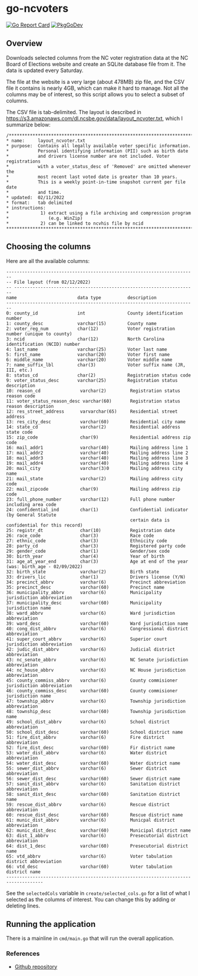 # go-ncvoters
[![Go Report Card](https://goreportcard.com/badge/github.com/philhanna/go-ncvoters)][idGoReportCard]
[![PkgGoDev](https://pkg.go.dev/badge/github.com/philhanna/go-ncvoters)][idPkgGoDev]

## Overview
Downloads selected columns from the NC voter registration data at the NC Board
of Elections website and create an SQLite database file from it. The data is
updated every Saturday.

The file at the website is a very large (about 478MB) zip file, and the CSV
file it contains is nearly 4GB, which can make it hard to manage.  Not all the
columns may be of interest, so this script allows you to select a subset of
columns.

The CSV file is tab-delimited.  The layout is described in
https://s3.amazonaws.com/dl.ncsbe.gov/data/layout_ncvoter.txt,
which I summarize below:
```
/***********************************************************************
* name:     layout_ncvoter.txt
* purpose:  Contains all legally available voter specific information.
*           Personal identifying information (PII) such as birth date
*           and drivers license number are not included. Voter registrations
*           with a voter_status_desc of 'Removed' are omitted whenever the
*           most recent last voted date is greater than 10 years.
*           This is a weekly point-in-time snapshot current per file date
*           and time.
* updated:  02/11/2022
* format:   tab delimited
* instructions:
*            1) extract using a file archiving and compression program
*               (e.g. WinZip)
*            2) can be linked to ncvhis file by ncid
************************************************************************/
```
## Choosing the columns

Here are all the available columns:
```
------------------------------------------------------------------------
-- File layout (from 02/12/2022)
-- ---------------------------------------------------------------------
name                       data type          description
------------------------------------------------------------------------
0: county_id               int                County identification number
1: county_desc             varchar(15)        County name
2: voter_reg_num           char(12)           Voter registration number (unique to county)
3: ncid                    char(12)           North Carolina identification (NCID) number
4: last_name               varchar(25)        Voter last name
5: first_name              varchar(20)        Voter first name
6: middle_name             varchar(20)        Voter middle name
7: name_suffix_lbl         char(3)            Voter suffix name (JR, III, etc.)
8: status_cd               char(2)            Registration status code
9: voter_status_desc       varchar(25)        Registration status description
10: reason_cd               varchar(2)         Registration status reason code
11: voter_status_reason_desc varchar(60)       Registration status reason description
12: res_street_address      varvarchar(65)     Residential street address
13: res_city_desc           varchar(60)        Residential city name
14: state_cd                varchar(2)         Residential address state code
15: zip_code                char(9)            Residential address zip code
16: mail_addr1              varchar(40)        Mailing address line 1
17: mail_addr2              varchar(40)        Mailing address line 2
18: mail_addr3              varchar(40)        Mailing address line 3
19: mail_addr4              varchar(40)        Mailing address line 4
20: mail_city               varchar(3)0        Mailing address city name
21: mail_state              varchar(2)         Mailing address city code
22: mail_zipcode            char(9)            Mailing address zip code
23: full_phone_number       varchar(12)        Full phone number including area code
24: confidential_ind        char(1)            Confidential indicator (by General Statute
                                               certain data is confidential for this record)
25: registr_dt              char(10)           Registration date
26: race_code               char(3)            Race code
27: ethnic_code             char(3)            Ethnicity code
28: party_cd                char(3)            Registered party code
29: gender_code             char(1)            Gender/sex code
30: birth_year              char(4)            Year of birth
31: age_at_year_end         char(3)            Age at end of the year (was: birth_age - 02/09/2022)
32: birth_state             varchar(2)         Birth state
33: drivers_lic             char(1)            Drivers license (Y/N)
34: precinct_abbrv          varchar(6)         Precinct abbreviation
35: precinct_desc           varchar(60)        Precinct name
36: municipality_abbrv      varchar(6)         Municipality jurisdiction abbreviation
37: municipality_desc       varchar(60)        Municipality jurisdiction name
38: ward_abbrv              varchar(6)         Ward jurisdiction abbreviation
39: ward_desc               varchar(60)        Ward jurisdiction name
40: cong_dist_abbrv         varchar(6)         Congressional district abbreviation
41: super_court_abbrv       varchar(6)         Superior court jurisdiction abbreviation
42: judic_dist_abbrv        varchar(6)         Judicial district abbreviation
43: nc_senate_abbrv         varchar(6)         NC Senate jurisdiction abbreviation
44: nc_house_abbrv          varchar(6)         NC House jurisdiction abbreviation
45: county_commiss_abbrv    varchar(6)         County commisioner jurisdiction abbreviation
46: county_commiss_desc     varchar(60)        County commisioner jurisdiction name
47: township_abbrv          varchar(6)         Township jurisdiction abbreviation
48: township_desc           varchar(60)        Township jurisdiction name
49: school_dist_abbrv       varchar(6)         School district abbreviation
50: school_dist_desc        varchar(60)        School district name
51: fire_dist_abbrv         varchar(6)         Fire district abbreviation
52: fire_dist_desc          varchar(60)        Fir district name
53: water_dist_abbrv        varchar(6)         Water district abbreviation
54: water_dist_desc         varchar(60)        Water district name
55: sewer_dist_abbrv        varchar(6)         Sewer district abbreviation
56: sewer_dist_desc         varchar(60)        Sewer district name
57: sanit_dist_abbrv        varchar(6)         Sanitation district abbreviation
58: sanit_dist_desc         varchar(60)        Sanitation district name
59: rescue_dist_abbrv       varchar(6)         Rescue district abbreviation
60: rescue_dist_desc        varchar(60)        Rescue district name
61: munic_dist_abbrv        varchar(6)         Municpal district abbreviation
62: munic_dist_desc         varchar(60)        Municipal district name
63: dist_1_abbrv            varchar(6)         Presecutorial district abbreviation
64: dist_1_desc             varchar(60)        Presecutorial district name
65: vtd_abbrv               varchar(6)         Voter tabulation district abbreviation
66: vtd_desc                varchar(60)        Voter tabulation district name
------------------------------------------------------------------------------------
```
See the `selectedCols` variable in `create/selected_cols.go` for a list of what
I selected as the columns of interest.  You can change this by adding or
deleting lines.

## Running the application

There is a mainline in `cmd/main.go` that will run the overall application.

### References
- [Github repository](https://github.com/philhanna/go-ncvoters)

[idGoReportCard]: https://goreportcard.com/report/github.com/philhanna/go-ncvoters
[idPkgGoDev]: https://pkg.go.dev/github.com/philhanna/go-ncvoters
